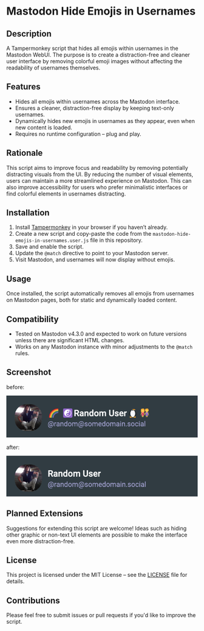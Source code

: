 # Mastodon Hide Emojis in Usernames

## Description

A Tampermonkey script that hides all emojis within usernames in the Mastodon WebUI. The purpose is to create a
distraction-free and cleaner user interface by removing colorful emoji images without affecting the readability of
usernames themselves.

## Features

- Hides all emojis within usernames across the Mastodon interface.
- Ensures a cleaner, distraction-free display by keeping text-only usernames.
- Dynamically hides new emojis in usernames as they appear, even when new content is loaded.
- Requires no runtime configuration – plug and play.

## Rationale

This script aims to improve focus and readability by removing potentially distracting visuals from the UI. By reducing
the number of visual elements, users can maintain a more streamlined experience on Mastodon. This can also improve
accessibility for users who prefer minimalistic interfaces or find colorful elements in usernames distracting.

## Installation

1. Install [Tampermonkey](https://www.tampermonkey.net/) in your browser if you haven’t already.
2. Create a new script and copy-paste the code from the `mastodon-hide-emojis-in-usernames.user.js` file in this
   repository.
3. Save and enable the script.
4. Update the `@match` directive to point to your Mastodon server.
5. Visit Mastodon, and usernames will now display without emojis.

## Usage

Once installed, the script automatically removes all emojis from usernames on Mastodon pages, both for static and
dynamically loaded content.

## Compatibility

- Tested on Mastodon v4.3.0 and expected to work on future versions unless there are significant HTML changes.
- Works on any Mastodon instance with minor adjustments to the `@match` rules.

## Screenshot

before:

![Screenshot of usernames with emojis in Mastodon UI](./assets/mastodon-user-with-emojis.png)

after:

![Screenshot of emoji-free usernames in Mastodon UI](./assets/mastodon-user-without-emojis.png)

## Planned Extensions

Suggestions for extending this script are welcome! Ideas such as hiding other graphic or non-text UI elements are
possible to make the interface even more distraction-free.

## License

This project is licensed under the MIT License – see the [LICENSE](LICENSE) file for details.

## Contributions

Please feel free to submit issues or pull requests if you'd like to improve the script.